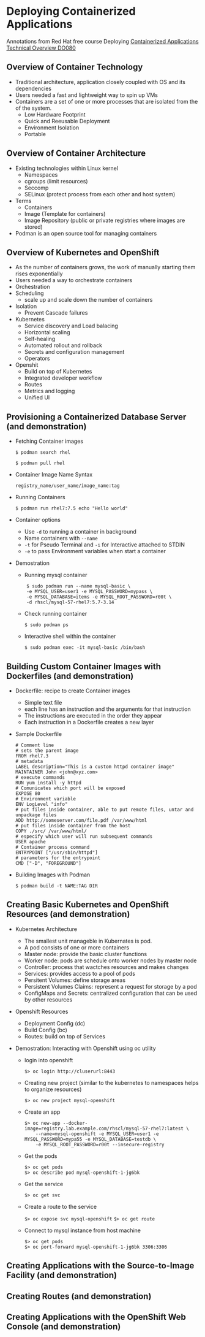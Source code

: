 # Deploying Containerized Applications

Annotations from Red Hat free course Deploying [Containerized Applications Technical Overview DO080](https://www.redhat.com/rhtapps/promo-do080)

## Overview of Container Technology

- Traditional architecture, application closely coupled with OS and its dependencies
- Users needed a fast and lightweight way to spin up VMs
- Containers are a set of one or more processes that are isolated from the of the system.
    - Low Hardware Footprint
    - Quick and Reeusable Deployment
    - Environment Isolation
    - Portable

## Overview of Container Architecture

- Existing technologies within Linux kernel
    - Namespaces
    - cgroups (limit resources)
    - Seccomp
    - SELinux (protect process from each other and host system)
- Terms
    - Containers
    - Image (Template for containers)
    - Image Repository (public or private registries where images are stored)
- Podman is an open source tool for managing containers

## Overview of Kubernetes and OpenShift

- As the number of containers grows, the work of manually starting them rises exponentially
- Users needed a way to orchestrate containers
- Orchestration
- Scheduling
    - scale up and scale down the number of containers
- Isolation
    - Prevent Cascade failures
- Kubernetes
    - Service discovery and Load balacing
    - Horizontal scaling
    - Self-healing
    - Automated rollout and rollback
    - Secrets and configuration management
    - Operators
- Openshit
    - Build on top of Kubernetes
    - Integrated developer workflow
    - Routes
    - Metrics and logging
    - Unified UI

## Provisioning a Containerized Database Server (and demonstration)

 - Fetching Container images
    
    ```$ podman search rhel```
    
    ```$ podman pull rhel```

- Container Image Name Syntax

    `registry_name/user_name/image_name:tag`

- Running Containers

    `$ podman run rhel7:7.5 echo "Hello world"`

- Container options
    - Use `-d` to running a container in background
    - Name containers with `--name`
    - `-t` for Pseudo Terminal and `-i` for Interactive attached to STDIN
    - `-e` to pass Environment variables when start a container

- Demostration
    - Running mysql container

    ```
        $ sudo podman run --name mysql-basic \
        -e MYSQL_USER=user1 -e MYSQL_PASSWORD=mypass \
        -e MYSQL_DATABASE=items -e MYSQL_ROOT_PASSWORD=r00t \
        -d rhscl/mysql-57-rhel7:5.7-3.14
    ```

    - Check running container

        `$ sudo podman ps`

    - Interactive shell within the container

        `$ sudo podman exec -it mysql-basic /bin/bash`


## Building Custom Container Images with Dockerfiles (and demonstration)

 - Dockerfile: recipe to create Container images
    - Simple text file
    - each line has an instruction and the arguments for that instruction
    - The instructions are executed in the order they appear
    - Each instruction in a Dockerfile creates a new layer

- Sample Dockerfile

    ```
    # Comment line
    # sets the parent image
    FROM rhel7.3
    # metadata
    LABEL description="This is a custom httpd container image"
    MAINTAINER John <john@xyz.com>
    # execute commands
    RUN yum install -y httpd
    # Comunicates which port will be exposed
    EXPOSE 80
    # Environment variable
    ENV LogLevel "info"
    # put files inside container, able to put remote files, untar and unpackage files
    ADD http://someserver.com/file.pdf /var/www/html
    # put files inside container from the host
    COPY ./src/ /var/www/html/
    # especify which user will run subsequent commands
    USER apache
    # Container process command
    ENTRYPOINT ["/usr/sbin/httpd"]
    # parameters for the entrypoint
    CMD ["-D", "FOREGROUND"]
    ```

- Building Images with Podman

    `$ podman build -t NAME:TAG DIR`

## Creating Basic Kubernetes and OpenShift Resources (and demonstration)

- Kubernetes Architecture
    - The smallest unit manageble in Kubernates is pod.
    - A pod consists of one or more containers
    - Master node: provide the basic cluster functions
    - Worker node: pods are schedule onto worker nodes by master node
    - Controller: process that wactches resources and makes changes
    - Services: provides access to a pool of pods
    - Persitent Volumes: define storage areas
    - Persistent Volumes Claims: represent a request for storage by a pod
    - ConfigMaps and Secrets: centralized configuration that can be used by other resources

- Openshift Resources
    - Deployment Config (dc)
    - Build Config (bc)
    - Routes: build on top of Services

- Demostration: Interacting with Openshift using oc utility

    - login into openshift

        `$> oc login http://cluserurl:8443`

    - Creating new project (similar to the kubernetes to namespaces helps to organize resources)

        `$> oc new project mysql-openshift`

    - Create an app

        ```
        $> oc new-app --docker-image=registry.lab.example.com/rhscl/mysql-57-rhel7:latest \
            --name=mysql-openshift -e MYSQL_USER=user1 -e MYSQL_PASSWORD=mypa55 -e MYSQL_DATABASE=testdb \
            -e MYSQL_ROOT_PASSWORD=r00t --insecure-registry
        ```

    - Get the pods

        ```
        $> oc get pods
        $> oc describe pod mysql-openshift-1-jg6bk
        ```

    - Get the service

        `$> oc get svc`

    - Create a route to the service

        `$> oc expose svc mysql-openshift`
        `$> oc get route`

    - Connect to mysql instance from host machine

        ```
        $> oc get pods
        $> oc port-forward mysql-openshift-1-jg6bk 3306:3306
        ```

## Creating Applications with the Source-to-Image Facility (and demonstration)
## Creating Routes (and demonstration)
## Creating Applications with the OpenShift Web Console (and demonstration)